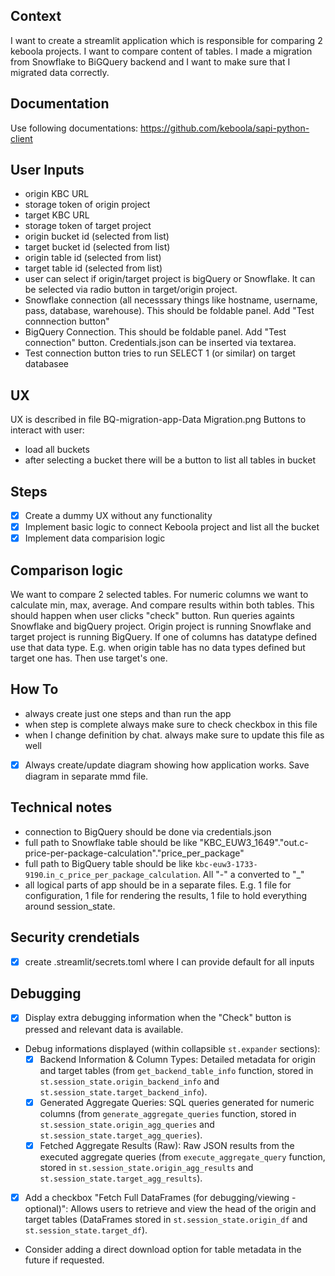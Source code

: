 ## Context
I want to create a streamlit application which is responsible for comparing 2 keboola projects. I want to compare content of tables. I made a migration from Snowflake to BiGQuery backend and I want to make sure that I migrated data correctly.

## Documentation
Use following documentations:
https://github.com/keboola/sapi-python-client

## User Inputs
 - origin KBC URL
 - storage token of origin project
 - target KBC URL
 - storage token of target project
 - origin bucket id (selected from list)
 - target bucket id (selected from list)
 - origin table id (selected from list)
 - target table id (selected from list)
 - user can select if origin/target project is bigQuery or Snowflake. It can be selected via radio button in target/origin project. 
 - Snowflake connection (all necesssary things like hostname, username, pass, database, warehouse). This should be foldable panel. Add "Test connnection button"
  - BigQuery Connection. This should be foldable panel. Add "Test connection" button. Credentials.json can be inserted via textarea.
  - Test connection button tries to run SELECT 1 (or similar) on target databasee


 ## UX
 UX is described in file BQ-migration-app-Data Migration.png
 Buttons to interact with user:
  - load all buckets
  - after selecting a bucket there will be a button to list all tables in bucket

 ## Steps
  - [x] Create a dummy UX without any functionality
  - [x] Implement basic logic to connect Keboola project and list all the bucket
  - [x] Implement data comparision logic

## Comparison logic
We want to compare 2 selected tables. For numeric columns we want to calculate min, max, average. And compare results within both tables. This should happen when user clicks "check" button. Run queries againts Snowflake and bigQuery project. Origin project is running Snowflake and target project is running BigQuery. If one of columns has datatype defined use that data type. E.g. when origin table has no data types defined but target one has. Then use target's one. 


## How To
 - always create just one steps and than run the app
 - when step is complete always make sure to check checkbox in this file
 - when I change definition by chat. always make sure to update this file as well
 - [x] Always create/update diagram showing how application works. Save diagram in separate mmd file. 

 ## Technical notes
  - connection to BigQuery should be done via credentials.json
  - full path to Snowflake table should be like "KBC_EUW3_1649"."out.c-price-per-package-calculation"."price_per_package"
  - full path to BigQuery table should be like `kbc-euw3-1733-9190`.`in_c_price_per_package_calculation`. All "-" a converted to "_"
  - all logical parts of app should be in a separate files. E.g. 1 file for configuration, 1 file for rendering the results, 1 file to hold everything around session_state.

## Security crendetials
 - [x] create .streamlit/secrets.toml where I can provide default for all inputs

## Debugging
 - [x] Display extra debugging information when the "Check" button is pressed and relevant data is available.
 - Debug informations displayed (within collapsible `st.expander` sections):
   - [x] Backend Information & Column Types: Detailed metadata for origin and target tables (from `get_backend_table_info` function, stored in `st.session_state.origin_backend_info` and `st.session_state.target_backend_info`).
   - [x] Generated Aggregate Queries: SQL queries generated for numeric columns (from `generate_aggregate_queries` function, stored in `st.session_state.origin_agg_queries` and `st.session_state.target_agg_queries`).
   - [x] Fetched Aggregate Results (Raw): Raw JSON results from the executed aggregate queries (from `execute_aggregate_query` function, stored in `st.session_state.origin_agg_results` and `st.session_state.target_agg_results`).
 - [x] Add a checkbox "Fetch Full DataFrames (for debugging/viewing - optional)": Allows users to retrieve and view the head of the origin and target tables (DataFrames stored in `st.session_state.origin_df` and `st.session_state.target_df`).
 - Consider adding a direct download option for table metadata in the future if requested.
